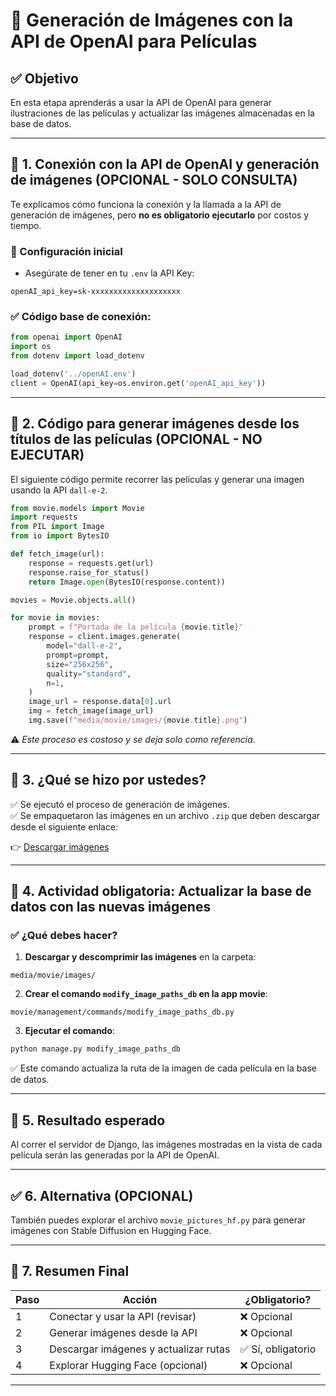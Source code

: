 # 🎨 Generación de Imágenes con la API de OpenAI para Películas

## ✅ Objetivo
En esta etapa aprenderás a usar la API de OpenAI para generar ilustraciones de las películas y actualizar las imágenes almacenadas en la base de datos.

---

## 📌 1. Conexión con la API de OpenAI y generación de imágenes (OPCIONAL - SOLO CONSULTA)
Te explicamos cómo funciona la conexión y la llamada a la API de generación de imágenes, pero **no es obligatorio ejecutarlo** por costos y tiempo.

### 🔑 Configuración inicial
- Asegúrate de tener en tu `.env` la API Key:
```
openAI_api_key=sk-xxxxxxxxxxxxxxxxxxxx
```

### ✅ Código base de conexión:
```python
from openai import OpenAI
import os
from dotenv import load_dotenv

load_dotenv('../openAI.env')
client = OpenAI(api_key=os.environ.get('openAI_api_key'))
```

---

## 📌 2. Código para generar imágenes desde los títulos de las películas (OPCIONAL - NO EJECUTAR)
El siguiente código permite recorrer las películas y generar una imagen usando la API `dall-e-2`.

```python
from movie.models import Movie
import requests
from PIL import Image
from io import BytesIO

def fetch_image(url):
    response = requests.get(url)
    response.raise_for_status()
    return Image.open(BytesIO(response.content))

movies = Movie.objects.all()

for movie in movies:
    prompt = f"Portada de la película {movie.title}"
    response = client.images.generate(
        model="dall-e-2",
        prompt=prompt,
        size="256x256",
        quality="standard",
        n=1,
    )
    image_url = response.data[0].url
    img = fetch_image(image_url)
    img.save(f"media/movie/images/{movie.title}.png")
```

⚠️ *Este proceso es costoso y se deja solo como referencia*.

---

## 🚨 3. ¿Qué se hizo por ustedes?
✅ Se ejecutó el proceso de generación de imágenes.  
✅ Se empaquetaron las imágenes en un archivo `.zip` que deben descargar desde el siguiente enlace:

👉 [Descargar imágenes](https://eafit-my.sharepoint.com/:f:/g/personal/jdmartinev_eafit_edu_co/El6GJ5EpcR5PiKJJkoSotHsBrqrlsGEcfB2pUerg9QOPpA?e=NVXca3)

---

## 📌 4. Actividad obligatoria: Actualizar la base de datos con las nuevas imágenes
### ✅ ¿Qué debes hacer?
1. **Descargar y descomprimir las imágenes** en la carpeta:
```
media/movie/images/
```

2. **Crear el comando `modify_image_paths_db` en la app movie**:
```
movie/management/commands/modify_image_paths_db.py
```

3. **Ejecutar el comando**:
```bash
python manage.py modify_image_paths_db
```

✅ Este comando actualiza la ruta de la imagen de cada película en la base de datos.

---

## 📂 5. Resultado esperado
Al correr el servidor de Django, las imágenes mostradas en la vista de cada película serán las generadas por la API de OpenAI.

---

## ✅ 6. Alternativa (OPCIONAL)
También puedes explorar el archivo `movie_pictures_hf.py` para generar imágenes con Stable Diffusion en Hugging Face.

---

## 📌 7. Resumen Final
| Paso | Acción | ¿Obligatorio? |
|-----|--------|--------------|
| 1   | Conectar y usar la API (revisar) | ❌ Opcional |
| 2   | Generar imágenes desde la API    | ❌ Opcional |
| 3   | Descargar imágenes y actualizar rutas | ✅ Sí, obligatorio |
| 4   | Explorar Hugging Face (opcional) | ❌ Opcional |

---

